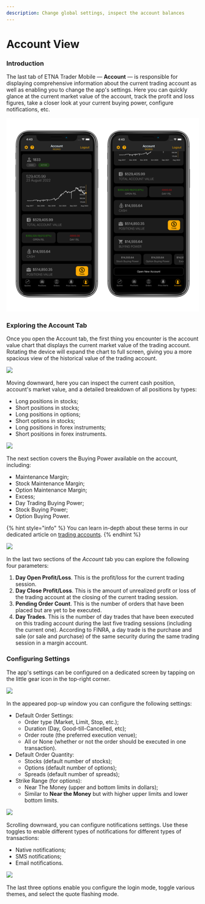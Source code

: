 ```yaml
---
description: Change global settings, inspect the account balances
---
```


# Account View

### Introduction

The last tab of ETNA Trader Mobile — **Account** — is responsible for displaying comprehensive information about the current trading account as well as enabling you to change the app's settings. Here you can quickly glance at the current market value of the account, track the profit and loss figures, take a closer look at your current buying power, configure notifications, etc.

![](../../.gitbook/assets/Account.png)

### Exploring the Account Tab

Once you open the Account tab, the first thing you encounter is the account value chart that displays the current market value of the trading account. Rotating the device will expand the chart to full screen, giving you a more spacious view of the historical value of the trading account.

![](../../.gitbook/assets/img\_0068\_iphonexspacegrey\_landscape.png)

Moving downward, here you can inspect the current cash position, account's market value, and a detailed breakdown of all positions by types:

* Long positions in stocks;
* Short positions in stocks;
* Long positions in options;
* Short options in stocks;
* Long positions in forex instruments;
* Short positions in forex instruments.

![](<../../.gitbook/assets/img\_0062\_iphonexspacegrey\_portrait (1).png>)

The next section covers the Buying Power available on the account, including:

* Maintenance Margin;
* Stock Maintenance Margin;
* Option Maintenance Margin;
* Excess;
* Day Trading Buying Power;
* Stock Buying Power;
* Option Buying Power.

{% hint style="info" %}
You can learn in-depth about these terms in our dedicated article on [trading accounts](https://brokerhelp.etnatrader.com/administrator-guide/glossary/trading-accounts).
{% endhint %}

![](../../.gitbook/assets/img\_0062\_iphonexspacegrey\_portrait.png)

In the last two sections of the _Account_ tab you can explore the following four parameters:

1. **Day Open Profit/Loss**. This is the profit/loss for the current trading session.
2. **Day Close Profit/Loss**. This is the amount of unrealized profit or loss of the trading account at the closing of the current trading session.
3. **Pending Order Count**. This is the number of orders that have been placed but are yet to be executed.
4. **Day Trades**. This is the number of day trades that have been executed on this trading account during the last five trading sessions (including the current one). According to FINRA, a day trade is the purchase and sale (or sale and purchase) of the same security during the same trading session in a margin account.

### Configuring Settings

The app's settings can be configured on a dedicated screen by tapping on the little gear icon in the top-right corner.&#x20;

![](../../.gitbook/assets/img\_0067\_iphonexspacegrey\_portrait.png)

In the appeared pop-up window you can configure the following settings:

* Default Order Settings:
  * Order type (Market, Limit, Stop, etc.);
  * Duration (Day, Good-till-Cancelled, etc);
  * Order route (the preferred execution venue);
  * All or None (whether or not the order should be executed in one transaction).
* Default Order Quantity:
  * Stocks (default number of stocks);
  * Options (default number of options);
  * Spreads (default number of spreads);
* Strike Range (for options):
  * Near The Money (upper and bottom limits in dollars);
  * Similar to **Near the Money** but with higher upper limits and lower bottom limits.

![](../../.gitbook/assets/img\_0063\_iphonexspacegrey\_portrait.png)

Scrolling downward, you can configure notifications settings. Use these toggles to enable different types of notifications for different types of transactions:

* Native notifications;
* SMS notifications;
* Email notifications.

![](../../.gitbook/assets/img\_0064\_iphonexspacegrey\_portrait.png)

The last three options enable you configure the login mode, toggle various themes, and select the quote flashing mode.&#x20;
